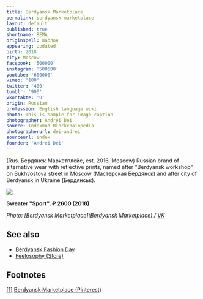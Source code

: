 ```yaml
---
title: Berdyansk Marketplace
permalink: berdyansk-marketplace
layout: default
published: true
shortname: BEMA
originspell: Шаблон
appearing: Updated
birth: 2018
city: Moscow
facebook: '500000'
instagram: '500500'
youtube: '600000'
vimeo: '100'
twitter: '400'
tumblr: '900'
vkontakte: '0'
origin: Russian
profession: English language wiki
photo: This is sample for image caption
photographer: Andrei Dei
source: Indexmod Blockchainpedia
photographerurl: dei-andrei
sourceurl: index
founder: 'Andrei Dei'
---
```


(Rus. Бердянск Маркетплейс, est. 2016, Moscow) Russian brand of alternative wear with reflective prints, named after "Berdyansk workshop" on Bukhvostova street in Moscow (Мастерская Бердянск) and after city of Berdyansk in Ukraine (Бердянськ).

![](https://pp.userapi.com/c841228/v841228571/6124d/V-76vqQaZ7s.jpg)

**Sweater "Sport", ₽ 2600 (2018)**

*Photo: [Berdyansk Marketplace](Berdyansk Marketplace) / [VK](VK)*

## See also

+ [Berdyansk Fashion Day](berdyansk-fashion-day)
+ [Feelosophy (Store)](feelosophy-store)

## Footnotes

[[1]](#a1) <span id="f1"></span> [Berdyansk Marketplace (Pinterest)](https://ru.pinterest.com/berdyanskmarketplace/)
